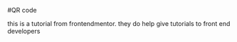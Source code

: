 #QR code

this is a tutorial from frontendmentor. they do help give tutorials to front end developers 
